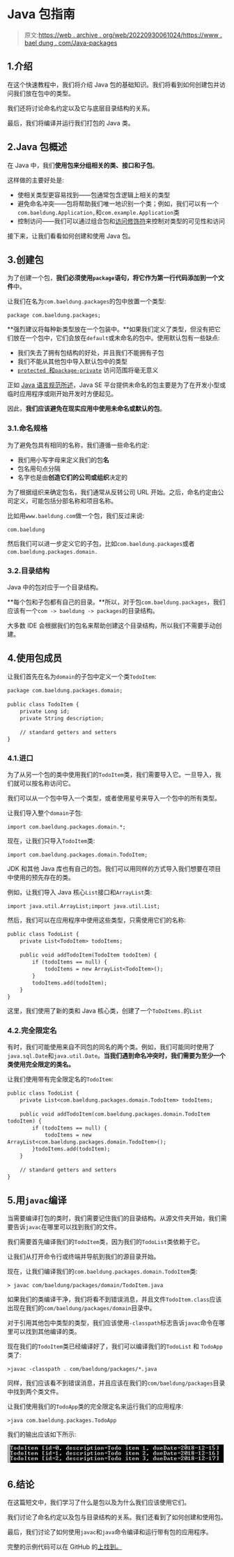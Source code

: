 # Java 包指南

> 原文:[https://web . archive . org/web/20220930061024/https://www . bael dung . com/Java-packages](https://web.archive.org/web/20220930061024/https://www.baeldung.com/java-packages)

## 1.介绍

在这个快速教程中，我们将介绍 Java 包的基础知识。我们将看到如何创建包并访问我们放在包中的类型。

我们还将讨论命名约定以及它与底层目录结构的关系。

最后，我们将编译并运行我们打包的 Java 类。

## 2.Java 包概述

在 Java 中，我们**使用包来分组相关的类、接口和子包**。

这样做的主要好处是:

*   使相关类型更容易找到——包通常包含逻辑上相关的类型
*   避免命名冲突——包将帮助我们唯一地识别一个类；例如，我们可以有一个`com.baeldung.Application,`和`com.example.Application`类
*   控制访问——我们可以通过组合包和[访问修饰符](/web/20221111032102/https://www.baeldung.com/java-access-modifiers)来控制对类型的可见性和访问

接下来，让我们看看如何创建和使用 Java 包。

## 3.创建包

为了创建一个包，**我们必须使用`package`语句，将它作为第一行代码添加到一个文件**中。

让我们在名为`com.baeldung.packages`的包中放置一个类型:

```
package com.baeldung.packages;
```

**强烈建议将每种新类型放在一个包装中。**如果我们定义了类型，但没有把它们放在一个包中，它们会放在`default`或未命名的包中。使用默认包有一些缺点:

*   我们失去了拥有包结构的好处，并且我们不能拥有子包
*   我们不能从其他包中导入默认包中的类型
*   [`protected `和`package-private`](/web/20221111032102/https://www.baeldung.com/java-access-modifiers) 访问范围将毫无意义

正如 [Java 语言规范所述](https://web.archive.org/web/20221111032102/https://docs.oracle.com/javase/specs/jls/se14/html/jls-7.html#jls-7.4.2)，Java SE 平台提供未命名的包主要是为了在开发小型或临时应用程序或刚开始开发时方便起见。

因此，**我们应该避免在现实应用中使用未命名或默认的包**。

### 3.1.命名规格

为了避免包具有相同的名称，我们遵循一些命名约定:

*   我们用小写字母来定义我们的包**名**
*   包名用句点分隔
*   名字也是由**创造它们的公司或组织**决定的

为了根据组织来确定包名，我们通常从反转公司 URL 开始。之后，命名约定由公司定义，可能包括分部名称和项目名称。

比如用`www.baeldung.com`做一个包，我们反过来说:

```
com.baeldung
```

然后我们可以进一步定义它的子包，比如`com.baeldung.packages`或者`com.baeldung.packages.domain.`

### 3.2.目录结构

Java 中的包对应于一个目录结构。

**每个包和子包都有自己的目录。**所以，对于包`com.baeldung.packages`，我们应该有一个`com -> baeldung -> packages`的目录结构。

大多数 IDE 会根据我们的包名来帮助创建这个目录结构，所以我们不需要手动创建。

## 4.使用包成员

让我们首先在名为`domain`的子包中定义一个类`TodoItem`:

```
package com.baeldung.packages.domain;

public class TodoItem {
    private Long id;
    private String description;

    // standard getters and setters
}
```

### 4.1.进口

为了从另一个包的类中使用我们的`TodoItem`类，我们需要导入它。一旦导入，我们就可以按名称访问它。

我们可以从一个包中导入一个类型，或者使用星号来导入一个包中的所有类型。

让我们导入整个`domain`子包:

```
import com.baeldung.packages.domain.*;
```

现在，让我们只导入`TodoItem`类:

```
import com.baeldung.packages.domain.TodoItem;
```

JDK 和其他 Java 库也有自己的包。我们可以用同样的方式导入我们想要在项目中使用的预先存在的类。

例如，让我们导入 Java 核心`List`接口和`ArrayList`类:

```
import java.util.ArrayList;import java.util.List;
```

然后，我们可以在应用程序中使用这些类型，只需使用它们的名称:

```
public class TodoList {
    private List<TodoItem> todoItems;

    public void addTodoItem(TodoItem todoItem) {
        if (todoItems == null) {
            todoItems = new ArrayList<TodoItem>();
        }
        todoItems.add(todoItem);
    }
}
```

这里，我们使用了新的类和 Java 核心类，创建了一个`ToDoItems.`的`List`

### 4.2.完全限定名

有时，我们可能使用来自不同包的同名的两个类。例如，我们可能同时使用了`java.sql.Date`和`java.util.Date`。**当我们遇到命名冲突时，我们需要为至少一个类使用完全限定的类名。**

让我们使用带有完全限定名的`TodoItem`:

```
public class TodoList {
    private List<com.baeldung.packages.domain.TodoItem> todoItems;

    public void addTodoItem(com.baeldung.packages.domain.TodoItem todoItem) {
        if (todoItems == null) {
            todoItems = new ArrayList<com.baeldung.packages.domain.TodoItem>();
        }todoItems.add(todoItem);
    }

    // standard getters and setters
}
```

## 5.用`javac`编译

当需要编译打包的类时，我们需要记住我们的目录结构。从源文件夹开始，我们需要告诉`javac`在哪里可以找到我们的文件。

我们需要首先编译我们的`TodoItem`类，因为我们的`TodoList`类依赖于它。

让我们从打开命令行或终端并导航到我们的源目录开始。

现在，让我们编译我们的`com.baeldung.packages.domain.TodoItem`类:

```
> javac com/baeldung/packages/domain/TodoItem.java
```

如果我们的类编译干净，我们将看不到错误消息，并且文件`TodoItem.class`应该出现在我们的`com/baeldung/packages/domain`目录中。

对于引用其他包中类型的类型，我们应该使用`-classpath`标志告诉`javac`命令在哪里可以找到其他编译的类。

现在我们的`TodoItem`类已经编译好了，我们可以编译我们的`TodoList` 和 `TodoApp`类了:

```
>javac -classpath . com/baeldung/packages/*.java
```

同样，我们应该看不到错误消息，并且应该在我们的`com/baeldung/packages`目录中找到两个类文件。

让我们使用我们的`TodoApp`类的完全限定名来运行我们的应用程序:

```
>java com.baeldung.packages.TodoApp
```

我们的输出应该如下所示:

![packages](img/98d9970dd0e0bb5c3aceda51da26c9eb.png)

## 6.结论

在这篇短文中，我们学习了什么是包以及为什么我们应该使用它们。

我们讨论了命名约定以及包与目录结构的关系。我们还看到了如何创建和使用包。

最后，我们讨论了如何使用`javac`和`java`命令编译和运行带有包的应用程序。

完整的示例代码可以在 GitHub 的[上找到。](https://web.archive.org/web/20221111032102/https://github.com/eugenp/tutorials/tree/master/core-java-modules/core-java-lang-syntax-2)